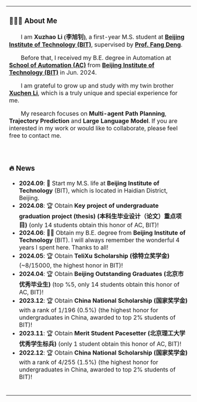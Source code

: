 <table>

<tr><td>

### 👨🏻‍💻 About Me
<p>
  &emsp;&emsp;I am <b>Xuzhao Li <font face="楷体">(李旭钊)</font></b>, a first-year M.S. student at <b><a href="https://english.bit.edu.cn/">Beijing Institute of Technology (BIT)</a></b>, supervised by <b><a href="https://ac.bit.edu.cn/szdw/jsml/mssbyznxtyjs1/8285660de0654bf69d52aa08987e752d.htm">Prof. Fang Deng</a></b>.
</p>
<p>
  &emsp;&emsp;Before that, I received my B.E. degree in Automation at <b><a href="https://ac.bit.edu.cn/">School of Automation (AC)</a></b> from <b><a href="https://english.bit.edu.cn/">Beijing Institute of Technology (BIT)</a></b> in Jun. 2024.
</p>
<p>
  &emsp;&emsp;I am grateful to grow up and study with my twin brother <b><a href="https://xuchen-li.github.io/">Xuchen Li</a></b>, which is a truly unique and special experience for me.
</p>
<p>
  &emsp;&emsp;My research focuses on <b>Multi-agent Path Planning</b>, <b>Trajectory Prediction</b> and <b>Large Language Model</b>. If you are interested in my work or would like to collaborate, please feel free to contact me.
</p>
<br>
</td></tr>

<tr><td>

### 🔥 News

- **2024.09**: 📣 Start my M.S. life at **Beijing Institute of Technology** (BIT), which is located in Haidian District, Beijing.
- **2024.08**: 🏆 Obtain **Key project of undergraduate graduation project (thesis) (<font face="楷体">本科生毕业设计（论文）重点项目</font>)** (only 14 students obtain this honor of AC, BIT)!
- **2024.06**: 👨‍🎓 Obtain my B.E. degree from **Beijing Institute of Technology** (BIT). I will always remember the wonderful 4 years I spent here. Thanks to all!
- **2024.05**: 🏆 Obtain **TeliXu Scholarship (<font face="楷体">徐特立奖学金</font>)** (~8/15000, the highest honor in BIT)!
- **2024.04**: 🏆 Obtain **Beijing Outstanding Graduates (<font face="楷体">北京市优秀毕业生</font>)** (top %5, only 14 students obtain this honor of AC, BIT)!
- **2023.12**: 🏆 Obtain **China National Scholarship (<font face="楷体">国家奖学金</font>)** with a rank of 1/196 (0.5%) (the highest honor for undergraduates in China, awarded to top 2% students of BIT)!
- **2023.11**: 🏆 Obtain **Merit Student Pacesetter (<font face="楷体">北京理工大学优秀学生标兵</font>)** (only 1 student obtain this honor of AC, BIT)!
- **2022.12**: 🏆 Obtain **China National Scholarship (<font face="楷体">国家奖学金</font>)** with a rank of 4/255 (1.5%) (the highest honor for undergraduates in China, awarded to top 2% students of BIT)!

<br>
</td></tr>

</table>
